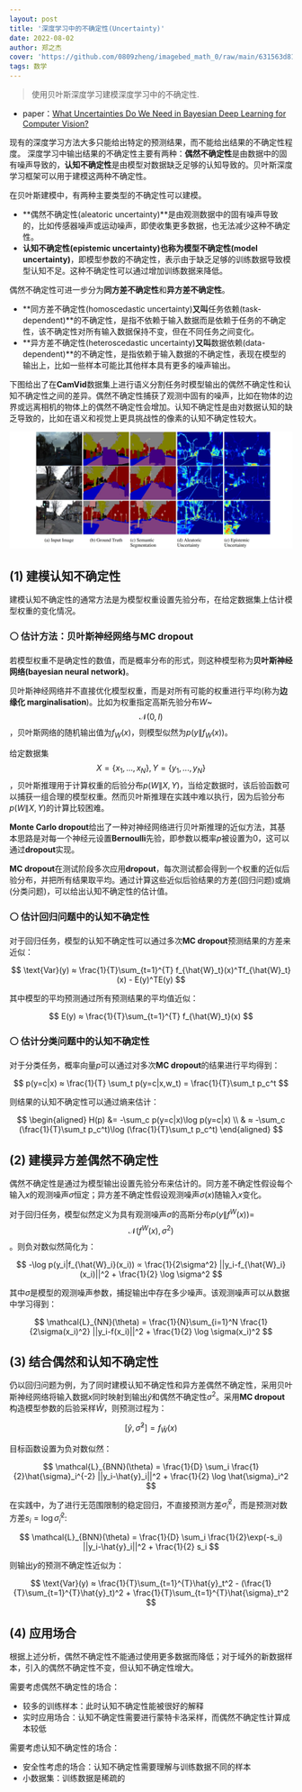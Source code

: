 ```yaml
---
layout: post
title: '深度学习中的不确定性(Uncertainty)'
date: 2022-08-02
author: 郑之杰
cover: 'https://github.com/0809zheng/imagebed_math_0/raw/main/631563d816f2c2beb10dbce6.jpg'
tags: 数学
---
```


> 使用贝叶斯深度学习建模深度学习中的不确定性.

- paper：[What Uncertainties Do We Need in Bayesian Deep Learning for Computer Vision?](https://arxiv.org/abs/1703.04977)

现有的深度学习方法大多只能给出特定的预测结果，而不能给出结果的不确定性程度。
深度学习中输出结果的不确定性主要有两种：**偶然不确定性**是由数据中的固有噪声导致的，**认知不确定性**是由模型对数据缺乏足够的认知导致的。贝叶斯深度学习框架可以用于建模这两种不确定性。

在贝叶斯建模中，有两种主要类型的不确定性可以建模。
- **偶然不确定性(aleatoric uncertainty)**是由观测数据中的固有噪声导致的，比如传感器噪声或运动噪声，即使收集更多数据，也无法减少这种不确定性。
- **认知不确定性(epistemic uncertainty)**也称为**模型不确定性(model uncertainty)**，即模型参数的不确定性，表示由于缺乏足够的训练数据导致模型认知不足。这种不确定性可以通过增加训练数据来降低。

偶然不确定性可进一步分为**同方差不确定性**和**异方差不确定性**。
- **同方差不确定性(homoscedastic uncertainty)**又叫**任务依赖(task-dependent)**的不确定性，是指不依赖于输入数据而是依赖于任务的不确定性，该不确定性对所有输入数据保持不变，但在不同任务之间变化。
- **异方差不确定性(heteroscedastic uncertainty)**又叫**数据依赖(data-dependent)**的不确定性，是指依赖于输入数据的不确定性，表现在模型的输出上，比如一些样本可能比其他样本具有更多的噪声输出。

下图给出了在**CamVid**数据集上进行语义分割任务时模型输出的偶然不确定性和认知不确定性之间的差异。偶然不确定性捕获了观测中固有的噪声，比如在物体的边界或远离相机的物体上的偶然不确定性会增加。认知不确定性是由对数据认知的缺乏导致的，比如在语义和视觉上更具挑战性的像素的认知不确定性较大。

![](https://github.com/0809zheng/imagebed_math_0/raw/main/6315a90c16f2c2beb1545080.jpg)

## (1) 建模认知不确定性

建模认知不确定性的通常方法是为模型权重设置先验分布，在给定数据集上估计模型权重的变化情况。

### ⚪ 估计方法：贝叶斯神经网络与MC dropout

若模型权重不是确定性的数值，而是概率分布的形式，则这种模型称为**贝叶斯神经网络(bayesian neural network)**。

贝叶斯神经网络并不直接优化模型权重，而是对所有可能的权重进行平均(称为**边缘化 marginalisation**)。比如为权重指定高斯先验分布$W$~$$\mathcal{N}(0,I)$$，贝叶斯网络的随机输出值为$f_W(x)$，则模型似然为$p(y\|f_W(x))$。

给定数据集$$X=\{x_1,...,x_N\},Y=\{y_1,...,y_N\}$$，贝叶斯推理用于计算权重的后验分布$p(W\|X,Y)$，当给定数据时，该后验函数可以捕获一组合理的模型权重。然而贝叶斯推理在实践中难以执行，因为后验分布$p(W\|X,Y)$的计算比较困难。

**Monte Carlo dropout**给出了一种对神经网络进行贝叶斯推理的近似方法，其基本思路是对每一个神经元设置**Bernoulli**先验，即参数以概率$p$被设置为$0$，这可以通过**dropout**实现。

**MC dropout**在测试阶段多次应用**dropout**，每次测试都会得到一个权重的近似后验分布，并把所有结果取平均。通过计算这些近似后验结果的方差(回归问题)或熵(分类问题)，可以给出认知不确定性的估计值。


### ⚪ 估计回归问题中的认知不确定性

对于回归任务，模型的认知不确定性可以通过多次**MC dropout**预测结果的方差来近似：

$$ \text{Var}(y) ≈ \frac{1}{T}\sum_{t=1}^{T} f_{\hat{W}_t}(x)^Tf_{\hat{W}_t}(x) - E(y)^TE(y) $$

其中模型的平均预测通过所有预测结果的平均值近似：

$$ E(y) ≈ \frac{1}{T}\sum_{t=1}^{T} f_{\hat{W}_t}(x) $$

### ⚪ 估计分类问题中的认知不确定性

对于分类任务，概率向量$p$可以通过对多次**MC dropout**的结果进行平均得到：

$$ p(y=c|x) ≈ \frac{1}{T} \sum_t p(y=c|x,w_t) = \frac{1}{T}\sum_t p_c^t $$

则结果的认知不确定性可以通过熵来估计：

$$ \begin{aligned} H(p) &= -\sum_c p(y=c|x)\log p(y=c|x) \\ & ≈ -\sum_c (\frac{1}{T}\sum_t p_c^t)\log (\frac{1}{T}\sum_t p_c^t) \end{aligned} $$


## (2) 建模异方差偶然不确定性

偶然不确定性是通过为模型输出设置先验分布来估计的。同方差不确定性假设每个输入$x$的观测噪声$σ$恒定；异方差不确定性假设观测噪声$\sigma(x)$随输入$x$变化。

对于回归任务，模型似然定义为具有观测噪声$\sigma$的高斯分布$p(y\|f^W(x))=$ $$\mathcal{N}(f^W(x),\sigma^2)$$。则负对数似然简化为：

$$ -\log p(y_i|f_{\hat{W}_i}(x_i)) ∝ \frac{1}{2\sigma^2} ||y_i-f_{\hat{W}_i}(x_i)||^2 + \frac{1}{2} \log \sigma^2 $$

其中$\sigma$是模型的观测噪声参数，捕捉输出中存在多少噪声。该观测噪声可以从数据中学习得到：

$$ \mathcal{L}_{NN}(\theta) = \frac{1}{N}\sum_{i=1}^N \frac{1}{2\sigma(x_i)^2} ||y_i-f(x_i)||^2 + \frac{1}{2} \log \sigma(x_i)^2 $$

## (3) 结合偶然和认知不确定性

仍以回归问题为例，为了同时建模认知不确定性和异方差偶然不确定性，采用贝叶斯神经网络将输入数据$x$同时映射到输出$\hat{y}$和偶然不确定性$\sigma^2$。采用**MC dropout**构造模型参数的后验采样$\hat{W}$，则预测过程为：

$$ [\hat{y},\hat{\sigma}^2] = f_{\hat{W}}(x) $$

目标函数设置为负对数似然：

$$ \mathcal{L}_{BNN}(\theta) = \frac{1}{D} \sum_i \frac{1}{2}\hat{\sigma}_i^{-2} ||y_i-\hat{y}_i||^2 + \frac{1}{2} \log \hat{\sigma}_i^2 $$

在实践中，为了进行无范围限制的稳定回归，不直接预测方差$\hat{\sigma}_i^2$，而是预测对数方差$s_i = \log \hat{\sigma}_i^2$:

$$ \mathcal{L}_{BNN}(\theta) = \frac{1}{D} \sum_i \frac{1}{2}\exp(-s_i) ||y_i-\hat{y}_i||^2 + \frac{1}{2} s_i $$

则输出$y$的预测不确定性近似为：

$$ \text{Var}(y) ≈ \frac{1}{T}\sum_{t=1}^{T}\hat{y}_t^2 - (\frac{1}{T}\sum_{t=1}^{T}\hat{y}_t)^2 + \frac{1}{T}\sum_{t=1}^{T}\hat{\sigma}_t^2  $$

## (4) 应用场合

根据上述分析，偶然不确定性不能通过使用更多数据而降低；对于域外的新数据样本，引入的偶然不确定性不变，但认知不确定性增大。

需要考虑偶然不确定性的场合：
- 较多的训练样本：此时认知不确定性能被很好的解释
- 实时应用场合：认知不确定性需要进行蒙特卡洛采样，而偶然不确定性计算成本较低

需要考虑认知不确定性的场合：
- 安全性考虑的场合：认知不确定性需要理解与训练数据不同的样本
- 小数据集：训练数据是稀疏的

